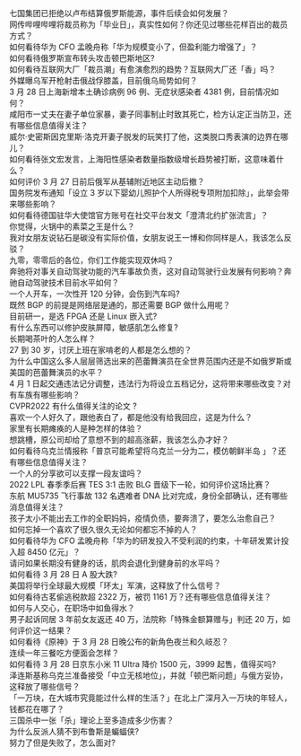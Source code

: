 七国集团已拒绝以卢布结算俄罗斯能源，事件后续会如何发展？  
网传哔哩哔哩将裁员称为「毕业日」，真实性如何？你还见过哪些花样百出的裁员方式？  
如何看待华为 CFO 孟晚舟称「华为规模变小了，但盈利能力增强了」？  
如何看待俄罗斯宣布转头攻击顿巴斯地区?  
如何看待互联网大厂「裁员潮」有愈演愈烈的趋势？互联网大厂还「香」吗？  
外媒曝乌军开枪射击俄战俘膝盖，目前俄乌局势如何？  
3 月 28 日上海新增本土确诊病例 96 例、无症状感染者 4381 例，目前情况如何？  
咸阳市一丈夫在妻子单位家暴，妻子同事制止时致其死亡，检方认定正当防卫，还有哪些信息值得关注？  
威尔·史密斯因克里斯·洛克开妻子脱发的玩笑打了他，这类脱口秀表演的边界在哪儿？  
如何看待张文宏发言，上海阳性感染者数量指数级增长趋势被打断，这意味着什么？  
如何评价 3 月 27 日前后俄军从基辅附近地区主动后撤？  
国务院发布通知「设立 3 岁以下婴幼儿照护个人所得税专项附加扣除」，此举会带来哪些影响？  
如何看待德国驻华大使馆官方账号在社交平台发文「澄清北约扩张流言」？  
你觉得，火锅中的素菜之王是什么？  
我对女朋友说钻石是碳没有实际价值，女朋友说王一博和你同样是人，我该怎么反驳？  
九零，零零后的各位，你们工作能实现双休吗？  
奔驰将对事关自动驾驶功能的汽车事故负责，这对自动驾驶行业发展有何影响？奔驰自动驾驶技术目前水平如何？  
一个人开车，一次性开 120 分钟，会伤到汽车吗?  
既然 BGP 的前提是网络层是通的，那还需要 BGP 做什么用呢？  
目前研一，是选 FPGA 还是 Linux 嵌入式?  
有什么东西可以修护皮肤屏障，敏感肌怎么修复?  
长期喝茶叶的人怎么样？  
27 到 30 岁，讨厌上班在家啃老的人都是怎么想的？  
为什么中国这么多人层层筛选出来的芭蕾舞演员在全世界范围内还是不如俄罗斯或美国的芭蕾舞演员的水平？  
4 月 1 日起交通违法记分调整，违法行为将设立五档记分，这将带来哪些改变？对有车族有哪些影响？  
CVPR2022 有什么值得关注的论文 ?  
喜欢一个人好久了，跟他表白了，都是他没有给我回应，这是为什么？  
家里有长期瘫痪的人是种怎样的体验？  
想跳槽，原公司却给了意想不到的超高涨薪，我该怎么办才好？  
如何看待乌克兰情报称「普京可能希望将乌克兰一分为二，模仿朝鲜半岛 」？还有哪些信息值得关注？  
一个人的分享欲可以支撑一段友谊吗？  
2022 LPL 春季季后赛 TES 3:1 击败 BLG 晋级下一轮，如何评价这场比赛？  
东航 MU5735 飞行事故 132 名遇难者 DNA 比对完成，身份全部确认，还有哪些消息值得关注？  
孩子太小不能出去工作的全职妈妈，疫情负债，要奔溃了，要怎么治愈自己？  
如何忘掉一个喜欢了很久很久无论如何都忘不掉的人？  
如何看待华为 CFO 孟晚舟称「华为的研发投入不受利润的约束，十年研发累计投入超 8450 亿元」？  
请问如果长期没有健身的话，肌肉会退化到健身前的水平吗？  
如何看待 3 月 28 日 A 股大跌?  
美国将举行全球最大规模「环太」军演，这释放了什么信号？  
如何看待古茗偷逃税款超 2322 万，被罚 1161 万？还有哪些信息值得关注？  
如何与人交心，在职场中如鱼得水？  
男子起诉同居 3 年前女友返还 40 万，法院称「特殊金额算赠与」判还 20 万，如何评价这一结果？  
如何看待《原神》于 3 月 28 日晚公布的新角色夜兰和久岐忍？  
连续一年三餐吃方便面会怎样？  
如何看待 3 月 28 日京东小米 11 Ultra 降价 1500 元，3999 起售，值得买吗?  
泽连斯基称乌克兰准备接受「中立无核地位」，并就「顿巴斯问题」与俄方妥协，这释放了哪些信号？  
「一万块，在大城市究竟能过什么样的生活？」在北上广深月入一万块的年轻人，钱都花在哪了？  
三国杀中一张「杀」理论上至多造成多少伤害？  
为什么反派人猜不到布鲁斯是蝙蝠侠?  
努力了但是失败了，怎么面对?  
